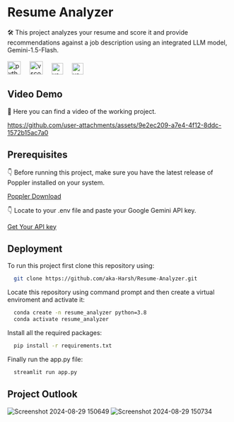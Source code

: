 # Resume Analyzer

🛠️ This project analyzes your resume and score it and provide recommendations against a job description using an integrated LLM model, Gemini-1.5-Flash.<br>
<br><img src="https://cdn.jsdelivr.net/gh/devicons/devicon/icons/python/python-original.svg" height="30" alt="python logo"  />
<img width="12" />
<img src="https://cdn.jsdelivr.net/gh/devicons/devicon/icons/vscode/vscode-original.svg" height="30" alt="vscode logo"  />
<img width="12" />
<img src="https://seeklogo.com/images/S/streamlit-logo-1A3B208AE4-seeklogo.com.png" height="26" alt="vscode logo"  />
<img width="12" />
<img src="https://cdn.prod.website-files.com/614c82ed388d53640613982e/65731925337413d7614c64bd_google-gemini.webp" height="26" alt="vscode logo"  />
<img width="12" />


## Video Demo

🎥 Here you can find a video of the working project.

https://github.com/user-attachments/assets/9e2ec209-a7e4-4f12-8ddc-1572b15ac7a0


## Prerequisites 

👇 Before running this project, make sure you have the latest release of Poppler installed on your system.

[Poppler Download](https://github.com/oschwartz10612/poppler-windows/releases/)

👇 Locate to your .env file and paste your Google Gemini API key.

[Get Your API key](https://ai.google.dev/gemini-api/docs/api-key)

## Deployment

To run this project first clone this repository using:


```bash
  git clone https://github.com/aka-Harsh/Resume-Analyzer.git
```
Locate this repository using command prompt and then create a virtual enviroment and activate it:

```bash
  conda create -n resume_analyzer python=3.8
  conda activate resume_analyzer
```
Install all the required packages:
```bash
  pip install -r requirements.txt
```


Finally run the app.py file:
```bash
  streamlit run app.py
```



## Project Outlook

![Screenshot 2024-08-29 150649](https://github.com/user-attachments/assets/008d9541-03bc-4d95-8095-4231989a4fae)
![Screenshot 2024-08-29 150734](https://github.com/user-attachments/assets/fdd826e2-0127-4db9-b41d-d314adbc2bac)
